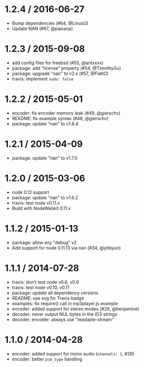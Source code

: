 1.2.4 / 2016-06-27
==================

  * Bump dependencies (#64, @LinusU)
  * Update NAN (#67, @paixaop)

1.2.3 / 2015-09-08
==================

  * add config files for freebsd (#55, @antxxxx)
  * package: add "license" property (#54, @TimothyGu)
  * package: upgrade "nan" to v2.x (#57, @FlatIO)
  * travis: implement `sudo: false`

1.2.2 / 2015-05-01
==================

  * encoder: fix encoder memory leak (#49, @gierschv)
  * README: fix example syntax (#48, @gierschv)
  * package: update "nan" to v1.8.4

1.2.1 / 2015-04-09
==================

  * package: update "nan" to v1.7.0

1.2.0 / 2015-03-06
==================

  * node 0.12 support
  * package: update "nan" to v1.6.2
  * travis: test node v0.11.x
  * Build with NodeWebkit 0.11.x

1.1.2 / 2015-01-13
==================

  * package: allow any "debug" v2
  * Add support for node 0.11.13 via nan (#34, @yhbyun)

1.1.1 / 2014-07-28
==================

  * travis: don't test node v0.6, v0.9
  * travis: test node v0.10, v0.11
  * package: update all dependency versions
  * README: use svg for Travis badge
  * examples: fix require() call in mp3player.js example
  * encoder: added support for stereo modes (#29, @benjamine)
  * decoder: never output NUL bytes in the ID3 strings
  * decoder, encoder: always use "readable-stream"

1.1.0 / 2014-04-28
==================

  * encoder: added support for mono audio (`channels: 1`, #26)
  * encoder: better `pcm_type` handling
